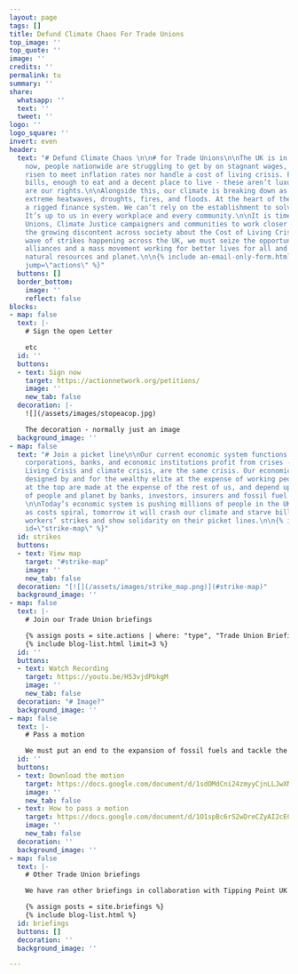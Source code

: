 ```yaml
---
layout: page
tags: []
title: Defund Climate Chaos For Trade Unions
top_image: ''
top_quote: ''
image: ''
credits: ''
permalink: tu
summary: ''
share:
  whatsapp: ''
  text: ''
  tweet: ''
logo: ''
logo_square: ''
invert: even
header:
  text: "# Defund Climate Chaos \n\n# for Trade Unions\n\nThe UK is in crisis. Right
    now, people nationwide are struggling to get by on stagnant wages, which haven’t
    risen to meet inflation rates nor handle a cost of living crisis. Fair pay, affordable
    bills, enough to eat and a decent place to live - these aren’t luxuries - they
    are our rights.\n\nAlongside this, our climate is breaking down as the world faces
    extreme heatwaves, droughts, fires, and floods. At the heart of these crises is
    a rigged finance system. We can’t rely on the establishment to solve our problems.
    It’s up to us in every workplace and every community.\n\nIt is time for Trade
    Unions, Climate Justice campaigners and communities to work closer together. With
    the growing discontent across society about the Cost of Living Crisis and the
    wave of strikes happening across the UK, we must seize the opportunity to build
    alliances and a mass movement working for better lives for all and protect our
    natural resources and planet.\n\n{% include an-email-only-form.html endpoint=\"https://actionnetwork.org/api/v2/petitions/e0c7e2f4-925f-448c-9558-57c1997b5408/signatures\"
    jump=\"actions\" %}"
  buttons: []
  border_bottom:
    image: ''
    reflect: false
blocks:
- map: false
  text: |-
    # Sign the open Letter

    etc
  id: ''
  buttons:
  - text: Sign now
    target: https://actionnetwork.org/petitions/
    image: ''
    new_tab: false
  decoration: |-
    ![](/assets/images/stopeacop.jpg)

    The decoration - normally just an image
  background_image: ''
- map: false
  text: "# Join a picket line\n\nOur current economic system functions to ensure that
    corporations, banks, and economic institutions profit from crises - the Cost of
    Living Crisis and climate crisis, are the same crisis. Our economic system is
    designed by and for the wealthy elite at the expense of working people. Profits
    at the top are made at the expense of the rest of us, and depend upon the exploitation
    of people and planet by banks, investors, insurers and fossil fuel corporations.
    \n\nToday’s economic system is pushing millions of people in the UK into poverty
    as costs spiral, tomorrow it will crash our climate and starve billions. Support
    workers’ strikes and show solidarity on their picket lines.\n\n{% include strikes.html
    id=\"strike-map\" %}"
  id: strikes
  buttons:
  - text: View map
    target: "#strike-map"
    image: ''
    new_tab: false
  decoration: "[![](/assets/images/strike_map.png)](#strike-map)"
  background_image: ''
- map: false
  text: |-
    # Join our Trade Union briefings

    {% assign posts = site.actions | where: "type", "Trade Union Briefing" %}
    {% include blog-list.html limit=3 %}
  id: ''
  buttons:
  - text: Watch Recording
    target: https://youtu.be/H53vjdPbkgM
    image: ''
    new_tab: false
  decoration: "# Image?"
  background_image: ''
- map: false
  text: |-
    # Pass a motion

    We must put an end to the expansion of fossil fuels and tackle the UK finance sector that is funding it across the world. Trade Unionists can use this model motion to progress those demands in their Branches, Trades Councils and their national trade unions.
  id: ''
  buttons:
  - text: Download the motion
    target: https://docs.google.com/document/d/1sdOMdCni24zmyyCjnLLJwXN5Vfd2xQy5/preview
    image: ''
    new_tab: false
  - text: How to pass a motion
    target: https://docs.google.com/document/d/1O1spBc6rS2wDreCZyAI2cECS-iJD85hB6tljyM4df70/preview
    image: ''
    new_tab: false
  decoration: ''
  background_image: ''
- map: false
  text: |-
    # Other Trade Union briefings

    We have ran other briefings in collaboration with Tipping Point UK and different groups & coalitions. Access recordings and model motions here:

    {% assign posts = site.briefings %}
    {% include blog-list.html %}
  id: briefings
  buttons: []
  decoration: ''
  background_image: ''

---
```

